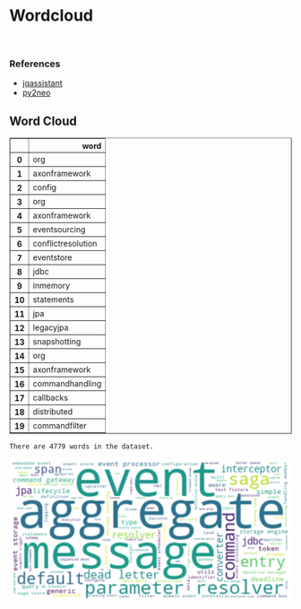 # Wordcloud
<br>  

### References
- [jqassistant](https://jqassistant.org)
- [py2neo](https://py2neo.org/2021.1/)





## Word Cloud




<div>
<table border="1" class="dataframe">
  <thead>
    <tr style="text-align: right;">
      <th></th>
      <th>word</th>
    </tr>
  </thead>
  <tbody>
    <tr>
      <th>0</th>
      <td>org</td>
    </tr>
    <tr>
      <th>1</th>
      <td>axonframework</td>
    </tr>
    <tr>
      <th>2</th>
      <td>config</td>
    </tr>
    <tr>
      <th>3</th>
      <td>org</td>
    </tr>
    <tr>
      <th>4</th>
      <td>axonframework</td>
    </tr>
    <tr>
      <th>5</th>
      <td>eventsourcing</td>
    </tr>
    <tr>
      <th>6</th>
      <td>conflictresolution</td>
    </tr>
    <tr>
      <th>7</th>
      <td>eventstore</td>
    </tr>
    <tr>
      <th>8</th>
      <td>jdbc</td>
    </tr>
    <tr>
      <th>9</th>
      <td>inmemory</td>
    </tr>
    <tr>
      <th>10</th>
      <td>statements</td>
    </tr>
    <tr>
      <th>11</th>
      <td>jpa</td>
    </tr>
    <tr>
      <th>12</th>
      <td>legacyjpa</td>
    </tr>
    <tr>
      <th>13</th>
      <td>snapshotting</td>
    </tr>
    <tr>
      <th>14</th>
      <td>org</td>
    </tr>
    <tr>
      <th>15</th>
      <td>axonframework</td>
    </tr>
    <tr>
      <th>16</th>
      <td>commandhandling</td>
    </tr>
    <tr>
      <th>17</th>
      <td>callbacks</td>
    </tr>
    <tr>
      <th>18</th>
      <td>distributed</td>
    </tr>
    <tr>
      <th>19</th>
      <td>commandfilter</td>
    </tr>
  </tbody>
</table>
</div>



    There are 4779 words in the dataset.



    
![png](Wordcloud_files/Wordcloud_10_1.png)
    

